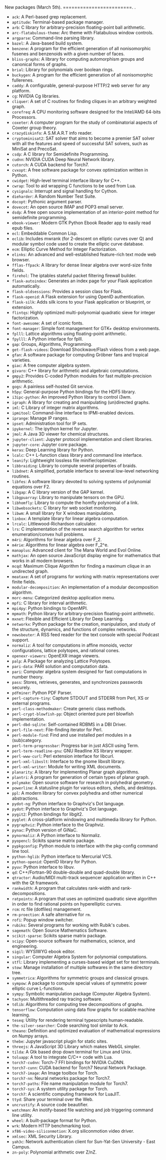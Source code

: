 New packages (March 5th).
========================.
.
- `ack`: A Perl-based grep replacement.
- `aptitude`: Terminal-based package manager.
- `arb`: C library for arbitrary-precision floating-point ball arithmetic.
- `arc-flatabulous-theme`: Arc theme with Flatabulous window controls.
- `argparse`: Command-line parsing library.
- `bazel`: A Java-based build system.
- `benzene`: A program for the efficient generation of all nonisomorphic fusenes and benzenoids with a given number of faces.
- `bliss-graphs`: A library for computing automorphism groups and canonical forms of graphs.
- `brial`: Library for polynomials over boolean rings.
- `buckygen`: A program for the efficient generation of all nonisomorphic fullerenes.
- `caddy`: A configurable, general-purpose HTTP/2 web server for any platform.
- `cg`: NVIDIA Cg libraries.
- `cliquer`: A set of C routines for finding cliques in an arbitrary weighted graph.
- `corefreq`: A CPU monitoring software designed for the Intel/AMD 64-bits Processors.
- `coxeter`: A computer program for the study of combinatorial aspects of Coxeter group theory.
- `crazydiskinfo`: A S.M.A.R.T info reader.
- `cryptominisat2`: SAT solver that aims to become a premier SAT solver with all the features and speed of successful SAT solvers, such as MiniSat and PrecoSat.
- `csdp`: A C library for Semidefinite Programming.
- `cudnn`: NVIDIA CUDA Deep Neural Network library.
- `cutorch`: A CUDA backend for Torch7.
- `cvxopt`: A free software package for convex optimization written in Python.
- `cwidget`: High-level terminal interface library for C++.
- `cwrap`: Tool to aid wrapping C functions to be used from Lua.
- `cysignals`: Interrupt and signal handling for Cython.
- `dieharder`: A Random Number Test Suite.
- `docopt`: Pythonic argument parser.
- `dovecot`: An open source IMAP and POP3 email server.
- `dsdp`: A free open source implementation of an interior-point method for semidefinite programming.
- `ebook-viewer`: Modern GTK Python Ebook Reader app to easily read epub files.
- `ecl`: Embeddable Common Lisp.
- `eclib`: Includes mwrank (for 2-descent on elliptic curves over Q) and modular symbol code used to create the elliptic curve database.
- `ecm`: Elliptic Curve Method for Integer Factorization.
- `elinks`: An advanced and well-established feature-rich text mode web browser.
- `fflas-ffpack`: A library for dense linear algebra over word-size finite fields.
- `firehol`: The iptables stateful packet filtering firewall builder.
- `flask-autoindex`: Generates an index page for your Flask application automatically.
- `flask-oldsessions`: Provides a session class for Flask.
- `flask-openid`: A Flask extension for using OpenID authentication.
- `flask-silk`: Adds silk icons to your Flask application or blueprint, or extension.
- `flintqs`: Highly optimized multi-polynomial quadratic sieve for integer factorization.
- `font-awesome`: A set of iconic fonts.
- `font-manager`: Simple font management for GTK+ desktop environments.
- `fplll`: Lattice algorithms using floating-point arithmetic.
- `fpylll`: A Python interface for fplll.
- `gap`: Groups, Algorithms, Programming.
- `get-flash-videos`: Download Shockwave/Flash videos from a web page.
- `gfan`: A software package for computing Gröbner fans and tropical varieties.
- `giac`: A free computer algebra system.
- `givaro`: C++ library for arithmetic and algebraic computations.
- `gmpy2`: Provides C-coded Python modules for fast multiple-precision arithmetic.
- `gogs`: A painless self-hosted Git service.
- `h5py`: General-purpose Python bindings for the HDF5 library.
- `i3ipc-python`: An improved Python library to control i3wm.
- `igraph`: A library for creating and manipulating (un)directed graphs.
- `iml`: C Library of integer matrix algorithms.
- `ipmitool`: Command-line interface to IPMI-enabled devices.
- `iprange`: Manage IP ranges.
- `ipset`: Administration tool for IP sets.
- `ipykernel`: The ipython kernel for Jupyter.
- `jmol`: A Java 3D viewer for chemical structures.
- `jupyter-client`: Jupyter protocol implementation and client libraries.
- `jupyter-core`: Jupyter core package.
- `keras`: Deep Learning library for Python.
- `lcalc`: C++ L-function class library and command line interface.
- `leanify`: Lightweight lossless file minifier/optimizer.
- `libbraiding`: Library to compute several properties of braids.
- `libdnet`: A simplified, portable interface to several low-level networking routines.
- `libfes`: A software library devoted to solving systems of polynomial equations over F2.
- `libgap`: A C library version of the GAP kernel.
- `libgpuarray`: Library to manipulate tensors on the GPU.
- `libhomfly`: Library to compute the homfly polynomial of a link.
- `libwebsockets`: C library for web socket monitoring.
- `libwm`: A small library for X windows manipulation.
- `linbox`: A template library for linear algebra computation.
- `lrcalc`: Littlewood-Richardson calculator.
- `lrs`: C implementation of the reverse search algorithm for vertex enumeration/convex hull problems.
- `m4ri`: Algorithms for linear algebra over F_2.
- `m4rie`: Algorithms for linear algebra over F_2^e.
- `manaplus`: Advanced client for The Mana World and Evol Online.
- `mathjax`: An open source JavaScript display engine for mathematics that works in all modern browsers.
- `mcqd`: Maximum Clique Algorithm for finding a maximum clique in an undirected graph.
- `meataxe`: A set of programs for working with matrix representations over finite fields.
- `modular-decomposition`: An implementation of a modular decomposition algorithm.
- `morc-menu`: Categorized desktop application menu.
- `mpfi`: C library for interval arithmetic.
- `mpi4py`: Python bindings to OpenMPI.
- `mpmath`: Python library for arbitrary-precision floating-point arithmetic.
- `mxnet`: Flexible and Efficient Library for Deep Learning.
- `networkx`: Python package for the creation, manipulation, and study of the structure, dynamics, and functions of complex networks.
- `newsbeuter`: A RSS feed reader for the text console with special Podcast support.
- `normaliz`: A tool for computations in affine monoids, vector configurations, lattice polytopes, and rational cones.
- `openexr-viewers`: OpenEXR image viewers.
- `palp`: A Package for analyzing Lattice Polytopes.
- `pari-data`: PARI solution and computation data.
- `pari`: Computer algebra system designed for fast computations in number theory.
- `pass`: Stores, retrieves, generates, and synchronizes passwords securely.
- `pdfminer`: Python PDF Parser.
- `perl-capture-tiny`: Capture STDOUT and STDERR from Perl, XS or external programs.
- `perl-class-methodmaker`: Create generic class methods.
- `perl-crypt-blowfish-pp`: Object oriented pure perl blowfish implementation.
- `perl-dbd-sqlite`: Self-contained RDBMS in a DBI Driver.
- `perl-file-next`: File-finding iterator for Perl.
- `perl-module-find`: Find and use installed perl modules in a (sub)category.
- `perl-term-progressbar`: Progress bar in just ASCII using Term.
- `perl-term-readline-gnu`: GNU Readline XS library wrapper.
- `perl-www-curl`: Perl extension interface for libcurl.
- `perl-xml-libxslt`: Interface to the gnome libxslt library.
- `perl-xml-writer`: Module for writing XML documents.
- `planarity`: A library for implementing Planar graph algorithms.
- `plantri`: A program for generation of certain types of planar graph.
- `polymake`: Open source software for research in polyhedral geometry.
- `powerline`: A statusline plugin for various editors, shells, and desktops.
- `ppl`: A modern library for convex polyhedra and other numerical abstractions.
- `pydot-ng`: Python interface to Graphviz's Dot language.
- `pydot`: Python interface to Graphviz's Dot language.
- `pygit2`: Python bindings for libgit2.
- `pyglet`: A cross-platform windowing and multimedia library for Python.
- `pygraphviz`: Python interface to the Graphviz.
- `pynac`: Python version of GiNaC.
- `pynormaliz`: A Python interface to Normaliz.
- `pyopencl`: Scikits sparse matrix package.
- `pypkgconfig`: Python module to interface with the pkg-config command line tool.
- `python-hglib`: Python interface to Mercurial VCS.
- `python-openid`: OpenID library for Python.
- `pyuv`: Python interface to libuv.
- `qd`: C++/Fortran-90 double-double and quad-double library.
- `qtractor`: Audio/MIDI multi-track sequencer application written in C++ with the Qt framework.
- `rankwidth`: A program that calculates rank-width and rank-decompositions.
- `ratpoints`: A program that uses an optimized quadratic sieve algorithm in order to find rational points on hyperelliptic curves.
- `rcm`: rc file (dotfiles) management.
- `rm-proection`: A safe alternative for `rm`.
- `rofi`: Popup window switcher.
- `rubiks`: Several programs for working with Rubik's cubes.
- `sagemath`: Open Source Mathematics Software.
- `scikit-sparse`: Scikits sparse matrix package.
- `scipy`: Open-source software for mathematics, science, and engineering.
- `sigil`: WYSIWYG ebook editor.
- `singular`: Computer Algebra System for polynomial computations.
- `stfl`: Library implementing a curses-based widget set for text terminals.
- `stow`: Manage installation of multiple softwares in the same directory tree.
- `symmetrica`: Algorithms for symmetric groups and classical groups.
- `sympow`: A package to compute special values of symmetric power elliptic curve L-functions.
- `sympy`: Symbolic manipulation package (Computer Algebra System).
- `tachyon`: Multithreaded ray tracing software.
- `tdlib`: Algorithms for computing tree decompositions of graphs.
- `tensorflow`: Computation using data flow graphs for scalable machine learning.
- `teseq`: Utility for rendering terminal typescripts human-readable.
- `the-silver-searcher`: Code searching tool similar to Ack.
- `theano`: Definition and optimized evaluation of mathematical expressions on Numpy arrays.
- `thebe`: Jupyter javascript plugin for static sites.
- `threejs`: A JavaScript 3D Library which makes WebGL simpler.
- `tilda`: A Gtk based drop down terminal for Linux and Unix.
- `toluapp`: A tool to integrate C/C++ code with Lua.
- `torch7-cudnn`: Torch-7 FFI bindings for NVIDIA CuDNN.
- `torch7-cunn`: CUDA backend for Torch7 Neural Network Package.
- `torch7-image`: An Image toolbox for Torch.
- `torch7-nn`: Neural networks package for Torch7.
- `torch7-paths`: File name manipulation module for Torch7.
- `torch7-sys`: A system utility package for Torch.
- `torch7`: A scientific computing framework for LuaJIT.
- `ttyd`: Share your terminal over the Web.
- `uncrustify`: A source code beautifier.
- `watchman`: An inotify-based file watching and job triggering command line utility.
- `wheel`: A built-package format for Python.
- `wrk`: Modern HTTP benchmarking tool.
- `xf86-video-siliconmotion`: X.org siliconmotion video driver.
- `xmlsec`: XML Security Library.
- `yah3c`: Network authentication client for Sun-Yat-Sen University - East Campus.
- `zn-poly`: Polynomial arithmetic over Z/nZ.
